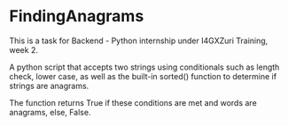 # FindingAnagrams
This is a task for Backend - Python internship under I4GXZuri Training, week 2.

A python script that accepts two strings using conditionals such as length check, lower case, as well as the built-in sorted() function to determine if strings are anagrams. 

The function returns True if these conditions are met and words are anagrams, else, False.

